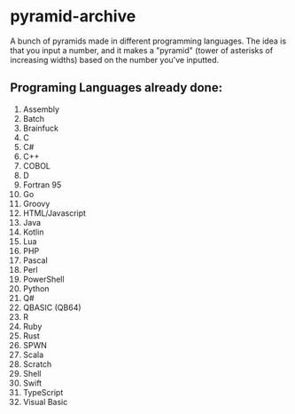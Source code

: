 # pyramid-archive
A bunch of pyramids made in different programming languages. The idea is that you input a number, and it makes a "pyramid" (tower of asterisks of increasing widths) based on the number you've inputted.

## Programing Languages already done:
1. Assembly
2. Batch
3. Brainfuck
4. C
5. C#
6. C++
7. COBOL
8. D
9. Fortran 95
10. Go
11. Groovy
12. HTML/Javascript
13. Java
14. Kotlin
15. Lua
16. PHP
17. Pascal
18. Perl
19. PowerShell
20. Python
21. Q#
22. QBASIC (QB64)
23. R
24. Ruby
25. Rust
26. SPWN
27. Scala
28. Scratch
29. Shell
30. Swift
31. TypeScript
32. Visual Basic
